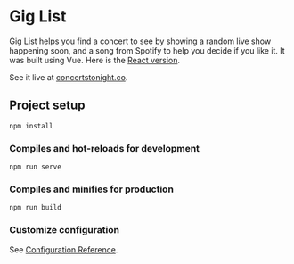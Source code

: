 # Gig List
Gig List helps you find a concert to see by showing a random live show happening soon, and a song from Spotify to help you decide if you like it. It was built using Vue. Here is the [React version](https://github.com/igdaloff/giglist-v2).

See it live at [concertstonight.co](//concertstonight.co).

## Project setup
```
npm install
```

### Compiles and hot-reloads for development
```
npm run serve
```

### Compiles and minifies for production
```
npm run build
```

### Customize configuration
See [Configuration Reference](https://cli.vuejs.org/config/).
